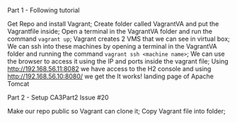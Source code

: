 Part 1 - Following tutorial  

Get Repo and install Vagrant;
Create folder called VagrantVA and put the Vagrantfile inside;
Open a terminal in the VagrantVA folder and run the command `vagrant up`;
Vagrant creates 2 VMS  that we can see in virtual box;
We can ssh into these machines by opening a terminal in the VagrantVA folder and running the command `vagrant ssh <machine name>`;
We can use the browser to access it using the IP and ports inside the vagrant file;
Using http://192.168.56.11:8082 we have access to the H2 console and using http://192.168.56.10:8080/ we get the It works! landing page of Apache Tomcat  





Part 2 - Setup CA3Part2 Issue #20

Make our repo public so Vagrant can clone it;
Copy Vagrant file into folder;